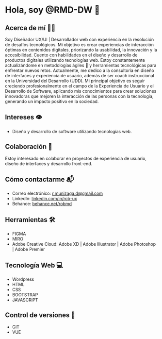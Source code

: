 # Hola, soy @RMD-DW 👋

## Acerca de mí 🧑‍💻
Soy Diseñador UX/UI | Desarrollador web con experiencia en la resolución de desafíos tecnológicos. Mi objetivo es crear experiencias de interacción óptimas en contenidos digitales, priorizando la usabilidad, la innovación y la accesibilidad. Cuento con habilidades en el diseño y desarrollo de productos digitales utilizando tecnologías web. Estoy constantemente actualizándome en metodologías ágiles 🔄 y herramientas tecnológicas para enfrentar nuevos retos. Actualmente, me dedico a la consultoría en diseño de interfaces y experiencia de usuario, además de ser coach instruccional en la Universidad del Desarrollo (UDD). Mi principal objetivo es seguir creciendo profesionalmente en el campo de la Experiencia de Usuario y el Desarrollo de Software, aplicando mis conocimientos para crear soluciones innovadoras que mejoren la interacción de las personas con la tecnología, generando un impacto positivo en la sociedad.

## Intereses 👁️
- Diseño y desarrollo de software utilizando tecnologías web.

## Colaboración 🤝
Estoy interesado en colaborar en proyectos de experiencia de usuario, diseño de interfaces y desarrollo front-end.

## Cómo contactarme 📬
- Correo electrónico: r.munizaga.d@gmail.com
- LinkedIn: [linkedin.com/in/rob-ux](https://www.linkedin.com/in/rob-ux/)
- Behance: [behance.net/robmd](https://www.behance.net/robmd)

## Herramientas 🛠️
- FIGMA
- MIRO
- Adobe Creative Cloud: Adobe XD | Adobe Illustrator | Adobe Photoshop | Adobe Premier


## Tecnología Web 💻
- Wordpress
- HTML
- CSS
- BOOTSTRAP
- JAVASCRIPT

## Control de versiones 🔄
- GIT
- VUE

